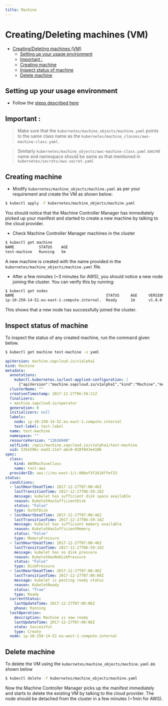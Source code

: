 ```yaml
---
title: Machine
---
```

# Creating/Deleting machines (VM)
<!-- TOC -->

- [Creating/Deleting machines (VM)](#creatingdeleting-machines-vm)
  - [Setting up your usage environment](#setting-up-your-usage-environment)
  - [Important :](#important)
  - [Creating machine](#creating-machine)
  - [Inspect status of machine](#inspect-status-of-machine)
  - [Delete machine](#delete-machine)

<!-- /TOC -->
## Setting up your usage environment

* Follow the [steps described here](https://github.com/gardener/machine-controller-manager/blob/master/docs/usage/prerequisite.md)

## Important :

> Make sure that the `kubernetes/machine_objects/machine.yaml` points to the same class name as the `kubernetes/machine_classes/aws-machine-class.yaml`.

> Similarly `kubernetes/machine_objects/aws-machine-class.yaml` secret name and namespace should be same as that mentioned in `kubernetes/secrets/aws-secret.yaml`

## Creating machine

- Modify `kubernetes/machine_objects/machine.yaml` as per your requirement and create the VM as shown below:

```bash
$ kubectl apply -f kubernetes/machine_objects/machine.yaml
```

You should notice that the Machine Controller Manager has immediately picked up your manifest and started to create a new machine by talking to the cloud provider.

- Check Machine Controller Manager machines in the cluster

```bash
$ kubectl get machine
NAME           STATUS    AGE
test-machine   Running   5m
```

A new machine is created with the name provided in the `kubernetes/machine_objects/machine.yaml` file.

- After a few minutes (~3 minutes for AWS), you should notice a new node joining the cluster. You can verify this by running:

```bash
$ kubectl get nodes
NAME                                         STATUS     AGE     VERSION
ip-10-250-14-52.eu-east-1.compute.internal.  Ready      1m      v1.8.0
```

This shows that a new node has successfully joined the cluster.

## Inspect status of machine

To inspect the status of any created machine, run the command given below.

```bash
$ kubectl get machine test-machine -o yaml
```

```yaml
apiVersion: machine.sapcloud.io/v1alpha1
kind: Machine
metadata:
  annotations:
    kubectl.kubernetes.io/last-applied-configuration: |
      {"apiVersion":"machine.sapcloud.io/v1alpha1","kind":"Machine","metadata":{"annotations":{},"labels":{"test-label":"test-label"},"name":"test-machine","namespace":""},"spec":{"class":{"kind":"AWSMachineClass","name":"test-aws"}}}
  clusterName: ""
  creationTimestamp: 2017-12-27T06:58:21Z
  finalizers:
  - machine.sapcloud.io/operator
  generation: 0
  initializers: null
  labels:
    node: ip-10-250-14-52.eu-east-1.compute.internal
    test-label: test-label
  name: test-machine
  namespace: ""
  resourceVersion: "12616948"
  selfLink: /apis/machine.sapcloud.io/v1alpha1/test-machine
  uid: 535e596c-ead3-11e7-a6c0-828f843e4186
spec:
  class:
    kind: AWSMachineClass
    name: test-aws
  providerID: aws:///eu-east-1/i-00bef3f2618ffef23
status:
  conditions:
  - lastHeartbeatTime: 2017-12-27T07:00:46Z
    lastTransitionTime: 2017-12-27T06:59:16Z
    message: kubelet has sufficient disk space available
    reason: KubeletHasSufficientDisk
    status: "False"
    type: OutOfDisk
  - lastHeartbeatTime: 2017-12-27T07:00:46Z
    lastTransitionTime: 2017-12-27T06:59:16Z
    message: kubelet has sufficient memory available
    reason: KubeletHasSufficientMemory
    status: "False"
    type: MemoryPressure
  - lastHeartbeatTime: 2017-12-27T07:00:46Z
    lastTransitionTime: 2017-12-27T06:59:16Z
    message: kubelet has no disk pressure
    reason: KubeletHasNoDiskPressure
    status: "False"
    type: DiskPressure
  - lastHeartbeatTime: 2017-12-27T07:00:46Z
    lastTransitionTime: 2017-12-27T07:00:06Z
    message: kubelet is posting ready status
    reason: KubeletReady
    status: "True"
    type: Ready
  currentStatus:
    lastUpdateTime: 2017-12-27T07:00:06Z
    phase: Running
  lastOperation:
    description: Machine is now ready
    lastUpdateTime: 2017-12-27T07:00:06Z
    state: Successful
    type: Create
  node: ip-10-250-14-52.eu-west-1.compute.internal
```

## Delete machine

To delete the VM using the `kubernetes/machine_objects/machine.yaml` as shown below

```bash
$ kubectl delete -f kubernetes/machine_objects/machine.yaml
```

Now the Machine Controller Manager picks up the manifest immediately and starts to delete the existing VM by talking to the cloud provider. The node should be detached from the cluster in a few minutes (~1min for AWS).
